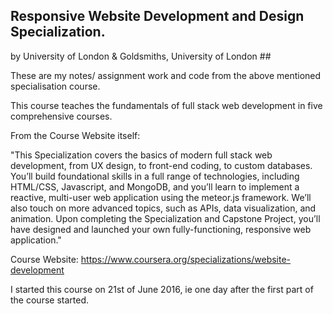 ##  Responsive Website Development and Design Specialization.

by University of London & Goldsmiths, University of London ##

These are my notes/ assignment work and code from the above mentioned specialisation course.

This course teaches the fundamentals of full stack web development in five comprehensive courses.

From the Course Website itself: 

"This Specialization covers the basics of modern full stack web development, from UX design, to front-end coding, to custom databases. You’ll build foundational skills in a full range of technologies, including HTML/CSS, Javascript, and MongoDB, and you’ll learn to implement a reactive, multi-user web application using the meteor.js framework. We’ll also touch on more advanced topics, such as APIs, data visualization, and animation. Upon completing the Specialization and Capstone Project, you’ll have designed and launched your own fully-functioning, responsive web application."

Course Website: https://www.coursera.org/specializations/website-development

I started this course on 21st of June 2016, ie one day after the first part of the course started.